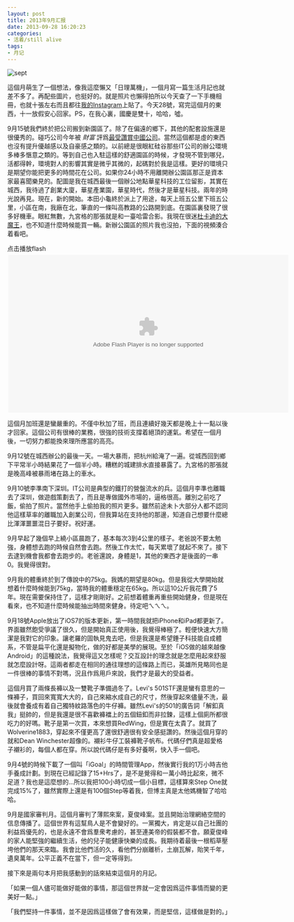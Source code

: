 ```yaml
---
layout: post
title: 2013年9月汇报
date: 2013-09-28 16:20:23
categories:
- 活着/still alive
tags:
- 月记
---
```

![sept](http://farm8.staticflickr.com/7326/9976775905_d74a83c646_o.jpg)

這個月萌生了一個想法，像我這麼懶又「日理萬機」，一個月寫一篇生活月記也就差不多了。再配些圖片，也挺好的。就是照片也懶得拍所以今天查了一下手機相冊，也就十張左右而且都往[我的Instagram](http://instagram.com/thedeanbear)上貼了。今天28號，寫完這個月的東西，十一放假安心回家。PS，在我心裏，國慶是雙十，哈哈，噓。

9月15號我們終於把公司搬到新園區了。除了在偏遠的鄉下，其他的配套設施還是很優秀的。碰巧公司今年被 _財富_ 評爲[最受讚賞中國公司](http://www.fortunechina.com/rankings/c/2013-09/26/content_177039.htm)。當然這個都是虛的東西也沒有提升優越感以及自豪感之類的。以前總是很眼紅硅谷那些IT公司的辦公環境多棒多愜意之類的。等到自己也入駐這樣的舒適園區的時候，才發現不管到哪兒，活都得幹，環境對人的影響其實是微乎其微的，起碼對於我是這樣。更好的環境只是期望你能把更多的時間花在公司。如果你24小時不用離開辦公園區那正是資本家最喜聞樂見的。配圖是我在城西最後一個辦公地點華星科技的工位留影，其實在城西，我待過了創業大廈，華星產業園，華星時代，然後才是華星科技。兩年的時光說再見。現在，新的開始。本田小龜終於派上了用途，每天上班五公里下班五公里，小區在南，我廠在北，筆直的一條叫高教路的公路開到底。在園區裏發現了很多好機車。眼紅無數，九宮格的那張就是和一臺哈雷合影。我現在很迷[杜卡迪的大魔王](http://ducatichina.cn/bike.php)，也不知道什麼時候能買一輛。新辦公園區的照片我也沒拍，下面的視頻湊合着看吧。

<div id="player_1"><a onclick="player('player_1','http://cloud.video.taobao.com//play/u/1067522205/p/1/e/1/t/1/10526188.swf','640','360','flash');" class="abtn f12">点击播放flash</a><div id="p_player_1" style="display: block; margin: 5px 0px 0px 2px;"><object data="http://cloud.video.taobao.com//play/u/1067522205/p/1/e/1/t/1/10526188.swf" type="application/x-shockwave-flash" width="640" height="360"><param name="autostart" value="true"><param name="loop" value="true"><param name="quality" value="high"><embed src="http://cloud.video.taobao.com//play/u/1067522205/p/1/e/1/t/1/10526188.swf" quality="high" width="640" height="360" type="application/x-shockwave-flash" pluginspage="http://www.macromedia.com/go/getflashplayer"></object></div></div>

這個月加班還是蠻嚴重的。不僅中秋加了班，而且連續好幾天都是晚上十一點以後才回家。這個公司有很棒的業務，很強的技術支撐着絕頂的運氣。希望在一個月後，一切努力都能換來理所應當的高亮。

9月12號在城西辦公的最後一天。一場大暴雨，把杭州給淹了一遍。從城西回到鄉下平常半小時結果花了一個半小時。糟糕的城建排水直接暴露了。九宮格的那張就是晚高峰被暴雨堵在路上的車水。

9月10號李準南下深圳。IT公司是典型的鐵打的營盤流水的兵。這個月李準也離職去了深圳，做遊戲策劃去了，而且是專做國外市場的，逼格很高。離別之前吃了飯，偷拍了照片。當然他手上偷拍我的照片更多。雖然前途未卜大部分人都不認同他這樣草率的離職加入創業公司，但我算站在支持他的那邊，知道自己想要什麼總比渾渾噩噩混日子要好。祝好運。

9月早起了幾個早上繞小區晨跑了，基本每次3到4公里的樣子。老爸說不要太勉強，身體想去跑的時候自然會去跑。然後工作太忙，每天累壞了就起不來了。接下去逮到機會我都會去跑步的。老爸還說，身體是1，其他的東西才是後面的一串0。我覺得很對。

9月我的體重終於到了傳說中的75kg。我媽的期望是80kg。但是我從大學開始就想着什麼時候能到75kg，當時我的體重穩定在65kg。所以這10公斤我花費了5年。現在需要保持住了，這樣才剛剛好。之前想着體重再重些開始健身，但是現在看來，也不知道什麼時候能抽出時間來健身。待定吧ㄟㄟㄟ。

9月18號Apple放出了iOS7的版本更新，第一時間我就把iPhone和iPad都更新了。界面雖然飽受爭議了很久，但是開始真正使用後，我覺得棒極了。輕便快速大方簡潔是我對它的印象。讓老羅的固執見鬼去吧，但是我還是希望錘子科技能自成體系，不管是扁平化還是擬物化，做的好都是美學的展現。至於「iOS做的越來越像Android」的這種說法，我覺得這又怎樣呢？交互設計的理念就是怎麼用起來舒服就怎麼設計呀。這兩者都走在相同的通往理想的這條路上而已，英雄所見略同也是一件很棒的事情不對嗎，況且作爲用戶來說，我們才是最大的受益者。

這個月買了兩條長褲以及一雙靴子準備過冬了。Levi's 501STF還是蠻有意思的一條褲子，買回來寬寬大大的，自己來縮水成自己的尺寸，然後穿起來儘量不洗，最後就會養成有着自己獨特紋路落色的牛仔褲。雖然Levi's的501的廣告詞「解釦真我」挺帥的，但是我還是很不喜歡褲襠上的五個鈕釦而非拉鍊，這樣上個廁所都很吃力的好嗎。靴子是第一次買，本來想買RedWing，但是實在太貴了。就買了Wolverine1883，穿起來不僅更高了還很舒適很有安全感挺讚的。然後這個月穿的就和Dean Winchester超像的。襯衫牛仔工裝褲靴子帆布。代碼仔們真是超愛格子襯衫的，每個人都在穿。所以說代碼仔是有多好養啊，快入手一個吧。

9月4號的時候下載了一個叫「iGoal」的時間管理App，然後實行我的1万小時吉他手養成計劃。到現在已經記錄了15+Hrs了，是不是覺得和一萬小時比起來，微不足道？我也是這麼想的...所以我把100小時切成一個小目標，這樣算來Step One就完成15%了，雖然實際上還是有100個Step等着我，但博主真是太他媽機智了哈哈哈。

9月是國家審判月。這個月審判了薄熙來案，夏俊峰案。並且開始治理網絡空間的信息傳播了。這個世界有這幫鳥人是不會變好的。一黨獨大，肯定是以自己社團的利益爲優先的，也是永遠不會爲羣衆考慮的，甚至連美帝的假裝都不會。願夏俊峰的家人能堅強的繼續生活，他的兒子能健康快樂的成長。我期待着最後一根稻草壓垮他們的那天來臨。我會比他們活的久，看他們分崩離析，土崩瓦解，貽笑千年，遺臭萬年。公平正義不在當下，但一定等得到。

接下來是兩句本月把我感動到的話來結束這個月的月記。

「如果一個人儘可能做好能做的事情，那這個世界就一定會因爲這件事情而變的更美好一點。」

「我們堅持一件事情，並不是因爲這樣做了會有效果，而是堅信，這樣做是對的。」






